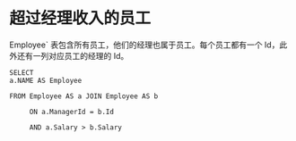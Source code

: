 # 超过经理收入的员工

Employee` 表包含所有员工，他们的经理也属于员工。每个员工都有一个 Id，此外还有一列对应员工的经理的 Id。

```SELECT
SELECT
a.NAME AS Employee

FROM Employee AS a JOIN Employee AS b

     ON a.ManagerId = b.Id

     AND a.Salary > b.Salary

```

​    